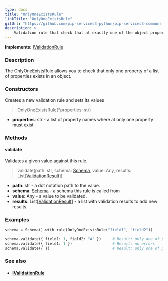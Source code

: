 ```yaml
---
type: docs
title: "OnlyOneExistsRule"
linkTitle: "OnlyOneExistsRule"
gitUrl: "https://github.com/pip-services3-python/pip-services3-commons-python"
description: >
    Validation rule that check that at exactly one of the object properties exists.
---
```


**Implements:** [IValidationRule](../ivalidation_rule)

### Description

The OnlyOneExistsRule allows you to check that only one property of a list of properties exists in an object.

### Constructors
Creates a new validation rule and sets its values

> OnlyOneExistsRule(*properties: str)

- **properties**: str - a list of property names where at only one property must exist

### Methods

#### validate
Validates a given value against this rule.

> validate(path: str, schema: [Schema](../schema), value: Any, results: List[[ValidationResult](../validation_result)])

- **path**: str - a dot notation path to the value.
- **schema**: [Schema](../schema) - a schema this rule is called from
- **value**: Any - a value to be validated.
- **results**: List[[ValidationResult](../validation_result)] - a list with validation results to add new results.

### Examples

```python
schema = Schema().with_rule(OnlyOneExistsRule("field1", "field2"))

schema.validate({ field1: 1, field2: "A" })     # Result: only one of properties field1, field2 must exist
schema.validate({ field1: 1 })                  # Result: no errors
schema.validate({ })                            # Result: only one of properties field1, field2 must exist

```

### See also
- #### [IValidationRule](../ivalidation_rule)
